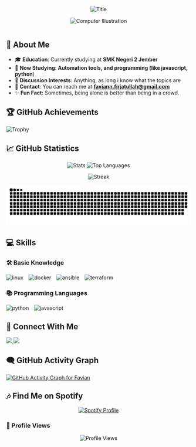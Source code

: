 <div align="center">
<img src="https://readme-typing-svg.herokuapp.com?font=Architects+Daughter&color=%2338C2FF&size=40&center=true&vCenter=true&height=60&width=600&lines=Hi+There!+👋;I'm+Favian!;Welcome+to+my+GitHub+Profile!" alt="Title"></img>
</div>

<div align="center">
<img src="https://raw.githubusercontent.com/MicaelliMedeiros/micaellimedeiros/master/image/computer-illustration.png" width="350px" style="margin-top: 15px; margin-bottom: 15px;" alt="Computer Illustration">
</div>

## 👋 About Me

- 🎓 **Education**: Currently studying at **SMK Negeri 2 Jember**
- 🔧 **Now Studying**: **Automation tools, and programming (like javascript, python**)
- 💭 **Discussion Interests**: Anything, as long i know what the topics are
- 📩 **Contact**: You can reach me at **faviann.firjatullah@gmail.com**
- ✨ **Fun Fact**: Sometimes, being alone is better than being in a crowd.

## 🏆 GitHub Achievements
![Trophy](https://github-profile-trophy.vercel.app/?username=favlh&theme=onedark&column=8)

## 📈 GitHub Statistics
<p align="center">
<img height="180em" src="https://github-readme-stats.vercel.app/api?username=favlh&show_icons=true&theme=radical" alt="Stats">
<img height="180em" src="https://github-readme-stats.vercel.app/api/top-langs/?username=favlh&layout=compact&theme=radical" alt="Top Languages">
</p>

<p align="center">
<img src="https://github-readme-streak-stats.herokuapp.com/?user=favlh&theme=radical" alt="Streak">
</p>

<!-- GitHub contribution animation -->
<picture>
<source media="(prefers-color-scheme: dark)" srcset="https://raw.githubusercontent.com/platane/platane/output/github-contribution-grid-snake-dark.svg">
<source media="(prefers-color-scheme: light)" srcset="https://raw.githubusercontent.com/platane/platane/output/github-contribution-grid-snake.svg">
<img alt="GitHub Contribution Snake Animation" src="https://raw.githubusercontent.com/platane/platane/output/github-contribution-grid-snake.svg">
</picture>

## 💻 Skills
### 🛠️ Basic Knowledge
<p align="left">
<img src="https://img.shields.io/badge/Linux-FCC624?style=for-the-badge&logo=linux&logoColor=black" alt="linux" style="margin-right: 10px;" />
<img src="https://img.shields.io/badge/Docker-2496ED?style=for-the-badge&logo=docker&logoColor=white" alt="docker" style="margin-right: 10px;" />
<img src="https://img.shields.io/badge/Ansible-EE0000?style=for-the-badge&logo=ansible&logoColor=white" alt="ansible" style="margin-right: 10px;" />
<img src="https://img.shields.io/badge/Terraform-7B42BC?style=for-the-badge&logo=terraform&logoColor=white" alt="terraform" style="margin-right: 10px;" />
</p>

### 📚 Programming Languages
<p align="left">
<img src="https://img.shields.io/badge/Python-3776AB?style=for-the-badge&logo=python&logoColor=white" alt="python" style="margin-right: 10px;" />
<img src="https://img.shields.io/badge/JavaScript-F7DF1E?style=for-the-badge&logo=javascript&logoColor=black" alt="javascript" style="margin-right: 10px;" />
</p>

## 🤝 Connect With Me
<p align="left">
<a href="https://linkedin.com/in/favian-firjatullah-759397311">
<img src="https://img.shields.io/badge/LinkedIn-0077B5?style=for-the-badge&logo=linkedin&logoColor=white" />
</a>
<a href="https://instagram.com/favlh_">
<img src="https://img.shields.io/badge/Instagram-E4405F?style=for-the-badge&logo=instagram&logoColor=white" />
</a>
</p>

## 🗨️ GitHub Activity Graph
[![GitHub Activity Graph for Favian](https://github-readme-activity-graph.vercel.app/graph?username=favlh&theme=dracula)](https://github.com/ashutosh00710/github-readme-activity-graph)

## 🎶 Find Me on Spotify
<p align="center">
<a href="https://spotify-github-profile.kittinanx.com/api/view?uid=31x5iokcu2w3vpluwopw2lljno74&redirect=true">
<img src="https://spotify-github-profile.kittinanx.com/api/view?uid=31x5iokcu2w3vpluwopw2lljno74&cover_image=true&theme=default&show_offline=false&background_color=121212&interchange=false&bar_color_cover=true" alt="Spotify Profile" />
</a>
</p>

### 👀 Profile Views
<p align="center">
<img src="https://komarev.com/ghpvc/?username=favlh&color=brightgreen" alt="Profile Views">
</p>
